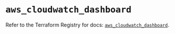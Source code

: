 # `aws_cloudwatch_dashboard`

Refer to the Terraform Registry for docs: [`aws_cloudwatch_dashboard`](https://registry.terraform.io/providers/hashicorp/aws/6.0.0/docs/resources/cloudwatch_dashboard).
